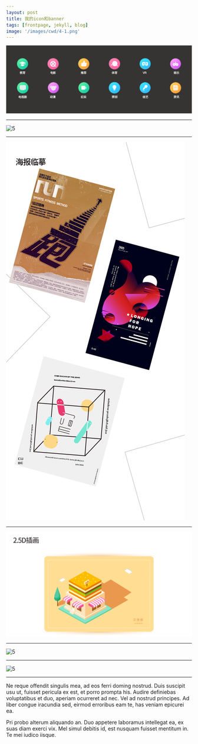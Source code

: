 ```yaml
---
layout: post
title: 我的icon和banner
tags: [frontpage, jekyll, blog]
image: '/images/cwd/4-1.png'
---
```


![5](/images/cwd/4-2.png)

---

![5](/images/cwd/4-3.png)

---

![5](/images/cwd/4-4.png)

---

![5](/images/cwd/4-5.png)

---

![5](/images/cwd/4-6.png)

---

![5](/images/cwd/4-7.png)

---

Ne reque offendit singulis mea, ad eos ferri doming nostrud. Duis suscipit usu ut, fuisset pericula ex est, et porro prompta his. Audire definiebas voluptatibus et duo, aperiam ocurreret ad nec. Vel ad nostrud principes. Ad liber congue iracundia sed, eirmod erroribus eam te, has veniam epicurei ea.

Pri probo alterum aliquando an. Duo appetere laboramus intellegat ea, ex suas diam exerci vix. Mel simul debitis id, est nusquam fuisset mentitum in. Te mei iudico iisque.
